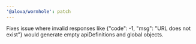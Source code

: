 ```yaml
---
'@alova/wormhole': patch
---
```


Fixes issue where invalid responses like {"code": -1, "msg": "URL does not exist"} would generate empty apiDefinitions and global objects.
